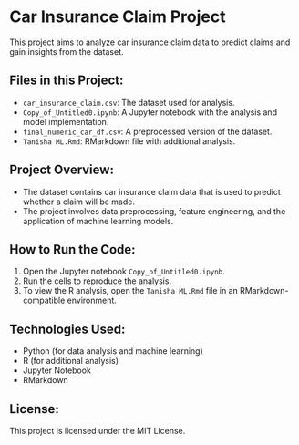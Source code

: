 # Car Insurance Claim Project

This project aims to analyze car insurance claim data to predict claims and gain insights from the dataset.

## Files in this Project:
- `car_insurance_claim.csv`: The dataset used for analysis.
- `Copy_of_Untitled0.ipynb`: A Jupyter notebook with the analysis and model implementation.
- `final_numeric_car_df.csv`: A preprocessed version of the dataset.
- `Tanisha ML.Rmd`: RMarkdown file with additional analysis.

## Project Overview:
- The dataset contains car insurance claim data that is used to predict whether a claim will be made.
- The project involves data preprocessing, feature engineering, and the application of machine learning models.

## How to Run the Code:
1. Open the Jupyter notebook `Copy_of_Untitled0.ipynb`.
2. Run the cells to reproduce the analysis.
3. To view the R analysis, open the `Tanisha ML.Rmd` file in an RMarkdown-compatible environment.

## Technologies Used:
- Python (for data analysis and machine learning)
- R (for additional analysis)
- Jupyter Notebook
- RMarkdown

## License:
This project is licensed under the MIT License.
